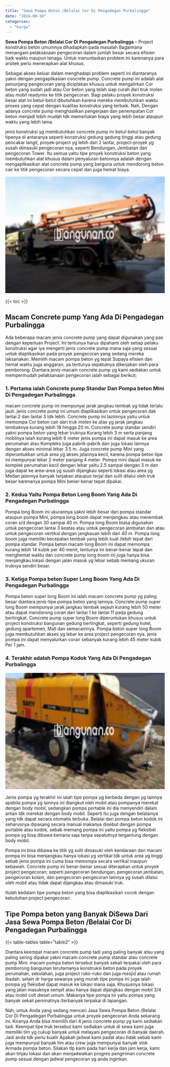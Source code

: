 ```yaml
---
title: "Sewa Pompa Beton /Belalai Cor Di Pengadegan Purbalingga"
date: "2024-09-10"
categories: 
  - "harga"
---
```


**Sewa Pompa Beton /Belalai Cor Di Pengadegan Purbalingga** – Project konstruksi beton umumnya dihadapkan pada masalah Bagaimana menangani pelaksanaan pengecoran dalam jumlah besar secara efisien baik waktu maupun tenaga. Untuk menuntaskan problem ini karenanya para arsitek perlu menerapkan alat khusus.

Sebagai akses keluar dalam menghadapi problem seperti ini diantaranya yakni dengan pengaplikasian concrete pump. Concrete pump ini adalah alat penunjang pengecoran yang diciptakan khusus untuk mengalirkan Cor beton yang sudah jadi atau Cor beton yang telah siap curah dari truk molen atau mobil readymix ke titik pengecoran. Bagi pelaku proyek konstruksi besar alat ini betul-betul dibutuhkan karena mereka membutuhkan waktu proses yang cepat dengan kualitas konstruksi yang terbaik. Nah, Dengan adanya concrete pump menghasilkan pengerjaan dan penempatan Cor beton menjadi lebih mudah tdk memerlukan biaya yang lebih besar ataupun waktu yang lebih lama.

jenis konstruksi yg membutuhkan concrete pump ini betul-betul banyak tipenya di antaranya seperti konstruksi gedung gedung tinggi atau gedung pencakar langit, proyek-project yg lebih dari 2 lantai, project-proyek yg susah dimasuki pengecoran nya, seperti Bendungan, Jembatan dan pengecoran Tower. Itu semua yaitu tipe proyek konstruksi beton yang membutuhkan alat khusus dalam penyaluran betonnya adalah dengan mengaplikasikan alat concrete pump yang berguna untuk mendorong beton cair ke titik pengecoran secara cepat dan juga hemat biaya.

![Sewa Pompa Beton /Belalai Cor Di Pengadegan Purbalingga](/images/sewa-concrete-pump-40.png)

{{< toc >}}

## Macam Concrete pump Yang Ada Di Pengadegan Purbalingga

Ada beberapa macam jenis concrete pump yang dapat digunakan yang pas dengan keperluan Project. Ini tentunya harus dipahami oleh setiap pelaku konstruksi agar iya mengerti jenis concrete pump mana saja yang sesuai untuk diaplikasikan pada proyek pengecoran yang sedang mereka laksanakan. Memilih macam pompa beton yg tepat Supaya efisien dan hemat waktu juga anggaran, ya tentunya sepatutnya dikerjakan oleh para pemborong. Diantara jenis-macam concrete pump yg kami sediakan untuk mempermudah pelaksanaan pengecoran ialah sebagai berikut;

### 1\. Pertama ialah Concrete pump Standar Dan Pompa beton Mini Di Pengadegan Purbalingga

macam concrete pump ini mempunyai jarak jangkau tembak yg tidak terlalu jauh. jenis concrete pump ini umum diaplikasikan untuk pengecoran dak lantai 2 dan lantai 3 tdk lebih. Concrete pump ini lazimnya yaitu untuk memompa Cor beton cair dari truk molen ke atas yg jarak jangkau tembaknya kurang lebih 18 hingga 20 m. Concrete pump standar sendiri yakni pompa beton yang lebar truknya Kurang lebih 3 m serta panjang mobilnya ialah kurang lebih 6 meter jenis pompa ini dapat masuk ke area perumahan atau Kompleks juga pabrik-pabrik dan juga lokasi lainnya dengan akses minimal lebar 3.5 m. Juga concrete pump Mini yang diperuntukkan untuk area yg akses jalannya kecil, karena pompa beton tipe ini mempunyai lebar 2 meter panjang 4 meter. Pompa mini dapat masuk ke komplek perumahan kecil dengan lebar yaitu 2.5 sampai dengan 3 m dan juga dapat ke area-area yg susah dijangkau seperti lokasi atau area yg Medan jalannya banyak tanjakan ataupun terjal dan sulit dilalui oleh truk besar karenanya pompa Mini benar-benar tepat dipakai.

### 2\. Kedua Yaitu Pompa Beton Long Boom Yang Ada Di Pengadegan Purbalingga

Pompa long Boom ini ukurannya yakni lebih besar dari pompa standar ataupun pompa Mini, pompa long boom dapat menjangkau atau menembak coran s/d dengan 30 sampai 40 m. Pompa long Boom biasa digunakan untuk pengecoran lantai 3 keatas atau untuk pengecoran jembatan dan atau untuk pengecoran vertikal dengan jangkauan lebih dari 40 m. Pompa long boom juga memiliki kecepatan tembak yang lebih kuat /lebih tepat dari pompa standar. Pompa beton macam long Boom ini dapat memompa kurang lebih 14 kubik per 40 menit, tentunya ini benar-benar tepat dan menghemat waktu dan concrete pump long boom ini juga hanya bisa menjangkau lokasi dengan jalan masuk yg lebar sebab memang ukuran truknya sendiri besar.

### 3\. Ketiga Pompa beton Super Long Boom Yang Ada Di Pengadegan Purbalingga

Pompa beton super long Boom ini ialah macam concrete pump yg paling besar diantara jenis-tipe pompa beton yang lainnya. Concrete pump super long Boom mempunyai jarak jangkau tembak sejauh kurang lebih 50 meter atau dapat mendorong coran dari lantai 1 ke lantai 11 pada gedung bertingkat. Concrete pump super long Boom diperuntukan khusus untuk project konstruksi bangunan gedung bertingkat, seperti gedung hotel, gedung apartemen, Mall dan semacamnya. Pompa beton super long Boom juga membutuhkan akses yg lebar ke area project pengecoran nya. jenis pompa ini dapat menyalurkan coran sebanyak kurang lebih 45 meter kubik Per 1 jam.

### 4\. Terakhir adalah Pompa Kodok Yang Ada Di Pengadegan Purbalingga

![Sewa Pompa Beton /Belalai Cor Di Pengadegan Purbalingga](/images/sewa-concrete-pump-30.png)

Jenis pompa yg terakhir ini ialah tipe pompa yg berbeda dengan yg lainnya apabila pompa yg lainnya ini diangkut oleh mobil atau pompanya merekat dengan body mobil, sedangkan pompa portable ini dia menyendiri dalam artian tdk merekat dengan body mobil. Seperti Itu juga dengan belalainya yang tdk dapat secara otomatis terbuka. Belalai dari pompa beton kodok ini seharusnya dipasang secara manual makanya disebut dengan pompa portable atau kodok, sebab memang pompa ini yaitu pompa yg fleksibel pompa yg bisa dibawa kemana saja tanpa sepatutnya tergantung dengan body mobil.

Pompa ini bisa dibawa ke titik yg sulit dimasuki oleh kendaraan dan macam pompa ini bisa menjangkau hanya lokasi yg vertikal tdk untuk area yg tinggi sebab jenis pompa ini cuma bisa memompa secara vertikal maupun kebawah. Concrete pump ini benar-benar sesuai diterapkan untuk proyek project pengecoran; seperti pengecoran bendungan, pengecoran jembatan, pengecoran kolam, dan pengecoran-pengecoran lainnya yg susah dilalui oleh mobil atau tidak dapat dijangkau atau dimasuki truk.

Itulah kedalam tipe pompa beton yang bisa diaplikasikan cocok dengan kebutuhan project pengecoran.

## Tipe Pompa beton yang Banyak DiSewa Dari Jasa Sewa Pompa Beton /Belalai Cor Di Pengadegan Purbalingga

{{< table-tables table="table2" >}}

Diantara keempat macam concrete pump tadi yang paling banyak atau yang paling sering dipakai yakni macam concrete pump standar atau concrete pump Mini. macam pompa beton tersebut banyak sekali terpakai oleh para pemborong bangunan terutamanya konstruksi beton pada proyek perumahan, sekolahan, juga project ruko-ruko dan juga mesjid atau rumah ibadah. selain dr harga sewanya yang murah tipe pompa ini juga ialah pompa yg fleksibel dapat masuk ke lokasi mana saja. Khususnya lokasi yang jalan masuknya sempit atau hanya dapat dijangkau dengan mobil 3/4 atau mobil colt diesel umum. Makanya tipe pompa ini yaitu pompa yang banyak sekali peminatnya /terbanyak terpakai di lapangan.

Nah, untuk Anda yang sedang mencari Jasa Sewa Pompa Beton /Belalai Cor Di Pengadegan Purbalingga untuk proyek pengecoran Anda sekarang ini. Kiranya Anda bisa memilih dari 4 jenis concrete pump yg kami sediakan tadi. Keempat tipe truk tersebut kami sediakan untuk di sewa kami juga memiliki tim yg cukup banyak untuk melayani pengecoran di banyak daerah. Jadi anda tdk perlu kuatir Apakah jadwal kami padat atau tidak sebab kami juga mempunyai banyak tim atau crew juga mempunyai banyak stok Armada pompa beton. Silakan tlp kami pada hari kerja dan jam kerja, kami akan tinjau lokasi dan akan menjadwalkan progres pengiriman concrete pump sesuai dengan jadwal pengecoran yg anda inginkan.

